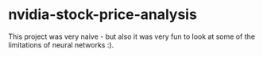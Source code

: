 # nvidia-stock-price-analysis
This project was very naive - but also it was very fun to look at some of the limitations of neural networks :).

